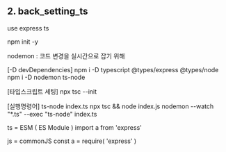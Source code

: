 ## 2. back_setting_ts

use express ts

npm init -y

nodemon : 코드 변경을 실시간으로 잡기 위해

[-D devDependencies]
npm i -D typescript @types/express @types/node
npm i -D nodemon ts-node

[타입스크립트 세팅]
npx tsc --init

[실행명령어]
ts-node index.ts
npx tsc && node index.js
nodemon --watch \"\*.ts\" --exec \"ts-node\" index.ts

ts = ESM ( ES Module )
import a from 'express'

js = commonJS
const a = require( 'express' )
